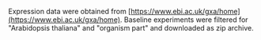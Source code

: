 Expression data were obtained from [https://www.ebi.ac.uk/gxa/home](https://www.ebi.ac.uk/gxa/home).
Baseline experiments were filtered for "Arabidopsis thaliana" and "organism part" and downloaded as zip archive.
